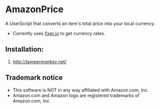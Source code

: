 # AmazonPrice
A UserScript that converts an item's total price into your local currency.

* Currently uses [fixer.io](https://fixer.io/) to get currency rates.

## Installation:
1. http://tampermonkey.net/

## Trademark notice
* This software is NOT in any way affiliated with Amazon.com, Inc.
* Amazon.com and Amazon logo are registered trademarks of Amazon.com, Inc.